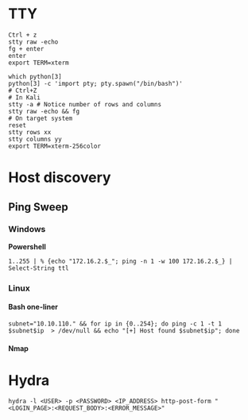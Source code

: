 # TTY

```
Ctrl + z
stty raw -echo
fg + enter
enter
export TERM=xterm
```

```
which python[3]
python[3] -c 'import pty; pty.spawn("/bin/bash")'
# Ctrl+Z
# In Kali
stty -a # Notice number of rows and columns
stty raw -echo && fg
# On target system
reset
stty rows xx
stty columns yy
export TERM=xterm-256color
```

# Host discovery

## Ping Sweep

### Windows

**Powershell**

`1..255 | % {echo "172.16.2.$_"; ping -n 1 -w 100 172.16.2.$_} | Select-String ttl`

### Linux

#### Bash one-liner

`subnet="10.10.110." && for ip in {0..254}; do ping -c 1 -t 1 $subnet$ip  > /dev/null && echo "[+] Host found $subnet$ip"; done`

#### Nmap

# Hydra

`hydra -l <USER> -p <PASSWORD> <IP_ADDRESS> http-post-form "<LOGIN_PAGE>:<REQUEST_BODY>:<ERROR_MESSAGE>"`
